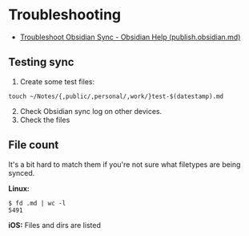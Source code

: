 # Troubleshooting

- [Troubleshoot Obsidian Sync - Obsidian Help (publish.obsidian.md)](https://publish.obsidian.md/)


## Testing sync

1. Create some test files:

```shell
touch ~/Notes/{,public/,personal/,work/}test-$(datestamp).md
```

2. Check Obsidian sync log on other devices.
3. Check the files

## File count

It's a bit hard to match them if you're not sure what filetypes are being synced.


**Linux:**
```shell
$ fd .md | wc -l
5491
```

**iOS:**
Files and dirs are listed 